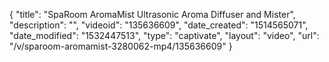 {
    "title": "SpaRoom AromaMist Ultrasonic Aroma Diffuser and Mister",
    "description": "",
    "videoid": "135636609",
    "date_created": "1514565071",
    "date_modified": "1532447513",
    "type": "captivate",
    "layout": "video",
    "url": "\/v\/sparoom-aromamist-3280062-mp4\/135636609"
}